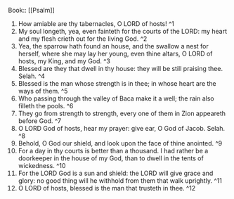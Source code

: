  Book:: [[Psalm]]
 1. How amiable are thy tabernacles, O LORD of hosts! ^1
 2. My soul longeth, yea, even fainteth for the courts of the LORD: my heart and my flesh crieth out for the living God. ^2
 3. Yea, the sparrow hath found an house, and the swallow a nest for herself, where she may lay her young, even thine altars, O LORD of hosts, my King, and my God. ^3
 4. Blessed are they that dwell in thy house: they will be still praising thee. Selah. ^4
 5. Blessed is the man whose strength is in thee; in whose heart are the ways of them. ^5
 6. Who passing through the valley of Baca make it a well; the rain also filleth the pools. ^6
 7. They go from strength to strength, every one of them in Zion appeareth before God. ^7
 8. O LORD God of hosts, hear my prayer: give ear, O God of Jacob. Selah. ^8
 9. Behold, O God our shield, and look upon the face of thine anointed. ^9
 10. For a day in thy courts is better than a thousand. I had rather be a doorkeeper in the house of my God, than to dwell in the tents of wickedness. ^10
 11. For the LORD God is a sun and shield: the LORD will give grace and glory: no good thing will he withhold from them that walk uprightly. ^11
 12. O LORD of hosts, blessed is the man that trusteth in thee. ^12
